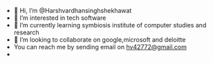 - 👋 Hi, I’m @Harshvardhansinghshekhawat
- 👀 I’m interested in tech software
- 🌱 I’m currently learning symbiosis institute of computer studies and research
- 💞️ I’m looking to collaborate on google,microsoft and deloitte
- You can reach me by sending email on hv42772@gmail.com
- 

<!---
Harshvardhansinghshekhawat/Harshvardhansinghshekhawat is a ✨ special ✨ repository because its `README.md` (this file) appears on your GitHub profile.
You can click the Preview link to take a look at your changes.
--->
